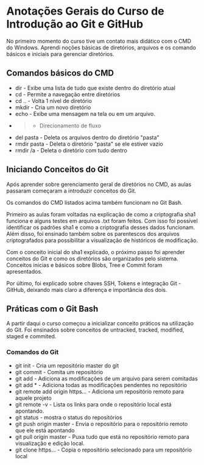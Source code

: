 # Anotações Gerais do Curso de Introdução ao Git e GitHubNo primeiro momento do curso tive um contato mais didático com o CMD do Windows. Aprendi noções básicas de diretórios, arquivos e os comando básicos e iniciais para gerenciar diretórios.## Comandos básicos do CMD* dir - Exibe uma lista de tudo que existe dentro do diretório atual* cd - Permite a navegação entre diretórios* cd .. - Volta 1 nível de diretório* mkdir - Cria um novo diretório* echo - Exibe uma mensagem na tela ou em um arquivo.* > - Direcionamento de fluxo* del pasta - Deleta os arquivos dentro do diretório "pasta"* rmdir pasta - Deleta o diretório "pasta" se ele estiver vazio* rmdir /a - Deleta o diretório com tudo dentro## Iniciando Conceitos do GitApós aprender sobre gerenciamento geral de diretórios no CMD, as aulas passaram começaram a introduzir conceitos do Git.Os comandos do CMD listados acima também funcionam no Git Bash.Primeiro as aulas foram voltadas na explicação de como a criptografia sha1 funciona e alguns testes em arquivos .txt foram feitos. Com isso foi possível identificar os padrões sha1 e como a criptografia desses dados funcionam. Além disso, foi ensinado também sobre os parentescos dos arquivos criptografados para possibilitar a visualização de históricos de modificação.Com o conceito inicial do sha1 explicado, o próximo passo foi aprender conceitos do Git e como os diretórios são organizados pelo sistema. Conceitos inicias e básicos sobre Blobs, Tree e Commit foram apresentados.Por último, foi explicado sobre chaves SSH, Tokens e integração Git - GitHub, deixando mais claro a diferença e importância dos dois.## Práticas com o Git BashA partir daqui o curso começou a inicializar conceito práticos na utilização do Git. Foi ensinados sobre conceitos de untracked, tracked, modified, staged e commited.### Comandos do Git* git init - Cria um repositório master do git* git commit - Comita um repositório* git add - Adiciona as modificações de um arquivo para serem comitadas* git add * - Adiciona todas as modificações pendentes no repositório* git remote add origin https... - Adiciona um repositório remoto para aquele projeto* git remote -v -  Lista os links para onde  o repositório local está apontando.* git status - mostra o status do repositórios* git push origin master - Envia o repositório para o repositório remoto que ele está apontando* git pull origin master - Puxa tudo que está no repositório remoto para visualização e edição local.* git clone https... - Copia o repositório selecionado para um repositório local 
